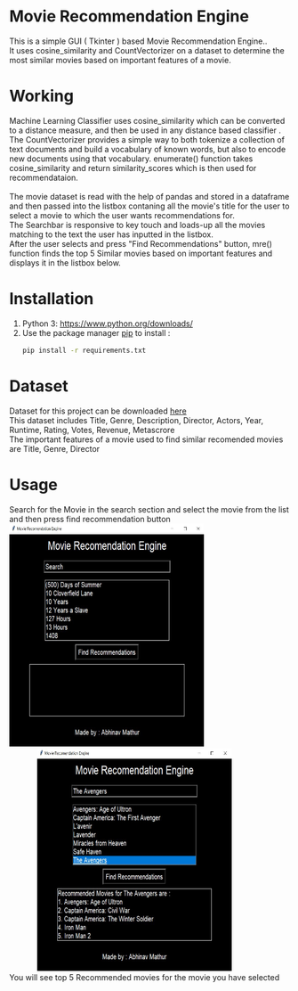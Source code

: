 # Movie Recommendation Engine

This is a simple GUI ( Tkinter ) based Movie Recommendation Engine..<br>
It uses cosine_similarity and CountVectorizer on a dataset to determine the most similar movies based on important features of a movie.

# Working

Machine Learning Classifier uses cosine_similarity which can be converted to a distance measure, and then be used in any distance based classifier .<br>The CountVectorizer provides a simple way to both tokenize a collection of text documents and build a vocabulary of known words, but also to encode new documents using that vocabulary. enumerate() function takes cosine_similarity and return similarity_scores which is then used for recommendataion.<br><br>The movie dataset is read with the help of pandas and stored in a dataframe and then passed into the listbox contaning all the movie's title for the user to select a movie to which the user wants recommendations for.<br>The Searchbar is responsive to key touch and loads-up all the movies matching to the text the user has inputted in the listbox.<br>After the user selects and press "Find Recommendations" button, mre() function finds the top 5 Similar movies based on important features and displays it in the listbox below.

# Installation

1. Python 3: https://www.python.org/downloads/
2. Use the package manager [pip](https://pip.pypa.io/en/stable/) to install :
    ```bash
    pip install -r requirements.txt
    ```

# Dataset

Dataset for this project can be downloaded [here](https://www.kaggle.com/PromptCloudHQ/imdb-data)<br>
This dataset includes Title, Genre, Description, Director, Actors, Year, Runtime, Rating, Votes, Revenue, Metascrore<br>
The important features of a movie used to find similar recomended movies are Title, Genre, Director

# Usage

Search for the Movie in the search section and select the movie from the list and then press find recommendation button <br><img src="Capture_1.JPG" alt="drawing" style="width:350px; height: 400px"/> <img src="Capture_2.JPG" alt="drawing" style="width:350px; height: 400px; margin-left:50px;"/><br>You will see top 5 Recommended movies for the movie you have selected
